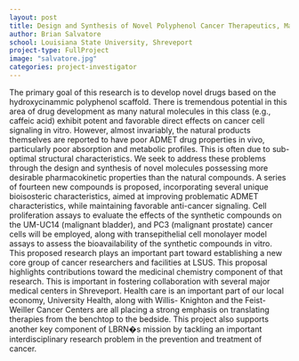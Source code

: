 ```yaml
---
layout: post
title: Design and Synthesis of Novel Polyphenol Cancer Therapeutics, Maximizing ADMET Properties and the Regulation of Cell-Signaling Cross-Talk
author: Brian Salvatore
school: Louisiana State University, Shreveport
project-type: FullProject
image: "salvatore.jpg"
categories: project-investigator
---
```


<p>The primary goal of this research is to develop novel drugs based on the hydroxycinammic polyphenol scaffold. There is tremendous potential in this area of drug development as many natural molecules in this class (e.g., caffeic acid) exhibit potent and favorable direct effects on cancer cell signaling in vitro. However, almost invariably, the natural products themselves are reported to have poor ADMET drug properties in vivo, particularly poor absorption and metabolic profiles. This is often due to sub-optimal structural characteristics. We seek to address these problems through the design and synthesis of novel molecules possessing more desirable pharmacokinetic properties than the natural compounds. A series of fourteen new compounds is proposed, incorporating several unique bioisosteric characteristics, aimed at improving problematic ADMET characteristics, while maintaining favorable anti-cancer signaling. Cell proliferation assays to evaluate the effects of the synthetic compounds on the UM-UC14 (malignant bladder), and PC3 (malignant prostate) cancer cells will be employed, along with transepithelial cell monolayer model assays to assess the bioavailability of the synthetic compounds in vitro. This proposed research plays an important part toward establishing a new core group of cancer researchers and facilities at LSUS. This proposal highlights contributions toward the medicinal chemistry component of that research. This is important in fostering collaboration with several major medical centers in Shreveport. Health care is an important part of our local economy, University Health, along with Willis- Knighton and the Feist-Weiller Cancer Centers are all placing a strong emphasis on translating therapies from the benchtop to the bedside. This project also supports another key component of LBRN�s mission by tackling an important interdisciplinary research problem in the prevention and treatment of cancer.
</p>
